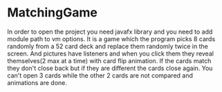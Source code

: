 # MatchingGame
In order to open the project you need javafx library and you need to add module path to vm options.
It is a game which the program picks 8 cards randomly from a 52 card deck and replace them randomly twice in the screen.
And pictures have listeners and when you click them they reveal themselves(2 max at a time) with card flip animation.
If the cards match they don't close back but if they are different the cards close again.
You can't open 3 cards while the other 2 cards are not compared and animations are done.
